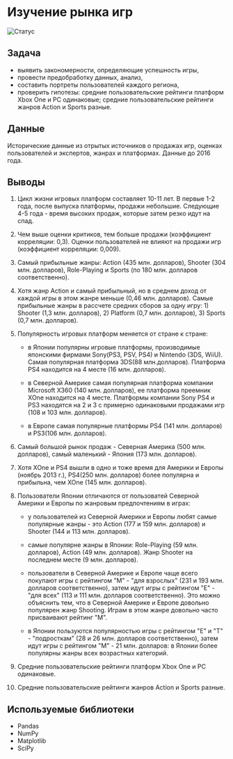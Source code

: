 # Изучение рынка игр
![Статус](https://img.shields.io/badge/%D0%A1%D1%82%D0%B0%D1%82%D1%83%D1%81-%D0%B2%D1%8B%D0%BF%D0%BE%D0%BB%D0%BD%D0%B5%D0%BD%D0%BE-green.svg)

## Задача

- выявить закономерности, определяющие успешность игры,
- провести предобработку данных, анализ,
- составить портреты пользователей каждого региона, 
- проверить гипотезы: средние пользовательские рейтинги платформ Xbox One и PC одинаковые; средние пользовательские рейтинги жанров Action и Sports разные.

## Данные

Исторические данные из отрытых источников о продажах игр, оценках пользователей и экспертов, жанрах и платформах. Данные до 2016 года.

## Выводы

1. Цикл жизни игровых платформ составляет 10-11 лет. В первые 1-2 года, после выпуска платформы, продажи небольшие. Следующие 4-5 года - время высоких продаж, которые затем резко идут на спад.

2. Чем выше оценки критиков, тем больше продажи (коэффициент корреляции: 0,3). Оценки пользователей не влияют на продажи игр (коэффициент корреляции: 0,009).

3. Самый прибыльные жанры: Action (435 млн. долларов), Shooter (304 млн. долларов), Role-Playing и Sports (по 180 млн. долларов соответственно).

4. Хотя жанр Action и самый прибыльный, но в среднем доход от каждой игры в этом жанре меньше (0,46 млн. долларов). Самые прибыльные жанры в рассчете средних сборов за одну игру: 1) Shooter (1,3 млн. долларов), 2) Platform (0,7 млн. долларов), 3) Sports (0,7 млн. долларов).

5. Популярность игровых платформ меняется от стране к стране: 

    - в Японии популярны игровые платформы, производимые японскими фирмами Sony(PS3, PSV, PS4) и Nintendo (3DS, WiiU). Самая популярная платформа 3DS(88 млн.долларов). Платформа PS4 находится на 4 месте (16 млн. долларов).

    - в Северной Америке самая популярная платформа компании Microsoft X360 (140 млн. долларов), ее платформа преемник XOne находится на 4 месте. Платформы компании Sony PS4 и PS3 находятся на 2 и 3 с примерно одинаковыми продажами игр (108 и 103 млн. долларов).
    - в Европе самая популярные платформы PS4 (141 млн. долларов) и PS3(106 млн. долларов).

6. Самый большой рынок продаж - Северная Америка (500 млн. долларов), самый маленький - Япония (173 млн. долларов).

7. Хотя XOne и PS4 вышли в одно и тоже время для Америки и Европы (ноябрь 2013 г.), PS4(250 млн. долларов) более популярна и прибыльна, чем XOne (145 млн. долларов).

8. Пользователи Японии отличаются от пользоватей Северной Америки и Европы по жанровым предпочтениям в играх:

    - у пользователей из Северной Америки и Европы любят самые популярные жанры - это Action (177 и 159 млн. долларов) и Shooter (144 и 113 млн. долларов).

    - самые популярне жанры в Японии: Role-Playing (59 млн. долларов), Action (49 млн. долларов). Жанр Shooter на последнем месте (9 млн. долларов).

    - пользователи в Северной Америке и Европе чаще всего покупают игры с рейтингом "M" - "для взрослых" (231 и 193 млн. долларов соответственно), затем идут игры с рейтингом "E" - "для всех" (113 и 111 млн. долларов соответственно). Это можно объяснить тем, что в Северной Америке и Европе довольно популярен жанр Shooting. Играм в этом жанре довольно часто присваивают рейтинг "M".

     - в Японии пользуются популярностью игры с рейтингом "Е" и "Т" - "подросткам" (28 и 26 млн. долларов соответственно), затем идут игры с рейтингом "М" - 21 млн. долларов: в Японии более популярны жанры всех возрастных категорий.

9. Средние пользовательские рейтинги платформ Xbox One и PC одинаковые.

10. Средние пользовательские рейтинги жанров Action и Sports разные.

## Используемые библиотеки

- Pandas
- NumPy
- Matplotlib
- SciPy
